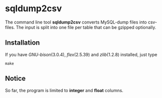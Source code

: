 # sqldump2csv

The command line tool **sqldump2csv** converts MySQL-dump files into csv-files.
The input is split into one file per table that can be gzipped optionally.

## Installation

If you have *GNU-bison*(3.0.4), *flex*(2.5.39) and *zlib*(1.2.8) installed, just type
```
make
```

## Notice

So far, the program is limited to **integer** and **float** columns.
